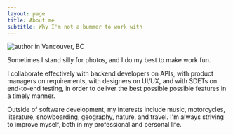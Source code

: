 ```yaml
---
layout: page
title: About me
subtitle: Why I'm not a bummer to work with
---
```


<img src="{{ '/assets/img/vancouver.jpg' }}" alt="author in Vancouver, BC" />

Sometimes I stand silly for photos, and I do my best to make work fun.

I collaborate effectively with backend developers on APIs, with product managers on requirements, with designers on UI/UX, and with SDETs on end-to-end testing, in order to deliver the best possible possible features in a timely manner.

Outside of software development, my interests include music, motorcycles, literature, snowboarding, geography, nature, and travel. I'm always striving to improve myself, both in my professional and personal life.
